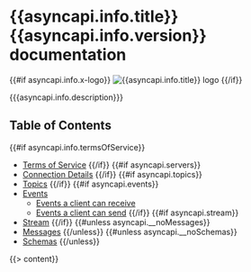 # {{asyncapi.info.title}} {{asyncapi.info.version}} documentation

{{#if asyncapi.info.x-logo}}
![{{asyncapi.info.title}} logo]({{asyncapi.info.x-logo}})
{{/if}}

{{{asyncapi.info.description}}}

## Table of Contents

{{#if asyncapi.info.termsOfService}}
* [Terms of Service](#termsOfService)
{{/if}}
{{#if asyncapi.servers}}
* [Connection Details](#servers)
{{/if}}
{{#if asyncapi.topics}}
* [Topics](#topics)
{{/if}}
{{#if asyncapi.events}}
* [Events](#events)
  - [Events a client can receive](#events-receive)
  - [Events a client can send](#events-send)
{{/if}}
{{#if asyncapi.stream}}
* [Stream](#stream)
{{/if}}
{{#unless asyncapi.__noMessages}}
* [Messages](#messages)
{{/unless}}
{{#unless asyncapi.__noSchemas}}
* [Schemas](#schemas)
{{/unless}}

{{> content}}
